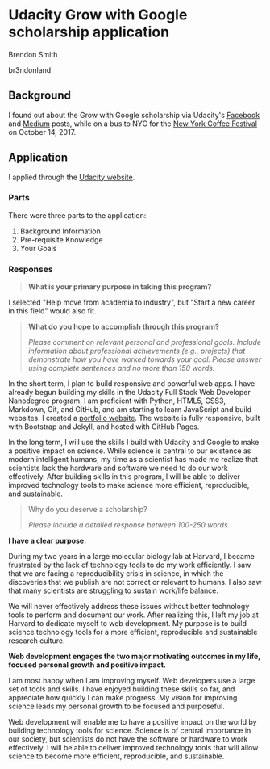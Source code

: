 # Udacity Grow with Google scholarship application

Brendon Smith

br3ndonland

## Background

I found out about the Grow with Google scholarship via Udacity's [Facebook](https://www.facebook.com/Udacity/posts/1250067568431912) and [Medium](https://medium.com/udacity/grow-with-google-50-000-new-scholarships-available-now-1aa0513430b6) posts, while on a bus to NYC for the [New York Coffee Festival](https://www.newyorkcoffeefestival.com/) on October 14, 2017.

## Application

I applied through the [Udacity website](https://admissions.udacity.com/apply/grow-with-google-scholarships).

### Parts

There were three parts to the application:

1. Background Information
2. Pre-requisite Knowledge
3. Your Goals

### Responses

> **What is your primary purpose in taking this program?**

I selected "Help move from academia to industry", but "Start a new career in this field" would also fit.

> **What do you hope to accomplish through this program?**
>
> *Please comment on relevant personal and professional goals. Include information about professional achievements (e.g., projects) that demonstrate how you have worked towards your goal. Please answer using complete sentences and no more than 150 words.*

In the short term, I plan to build responsive and powerful web apps. I have already begun building my skills in the Udacity Full Stack Web Developer Nanodegree program. I am proficient with Python, HTML5, CSS3, Markdown, Git, and GitHub, and am starting to learn JavaScript and build websites. I created a [portfolio website](https://br3ndonland.github.io/udacity/). The website is fully responsive, built with Bootstrap and Jekyll, and hosted with GitHub Pages.

In the long term, I will use the skills I build with Udacity and Google to make a positive impact on science. While science is central to our existence as modern intelligent humans, my time as a scientist has made me realize that scientists lack the hardware and software we need to do our work effectively. After building skills in this program, I will be able to deliver improved technology tools to make science more efficient, reproducible, and sustainable.

> Why do you deserve a scholarship?
>
> *Please include a detailed response between 100-250 words.*

**I have a clear purpose.**

During my two years in a large molecular biology lab at Harvard, I became frustrated by the lack of technology tools to do my work efficiently. I saw that we are facing a reproducibility crisis in science, in which the discoveries that we publish are not correct or relevant to humans. I also saw that many scientists are struggling to sustain work/life balance.

We will never effectively address these issues without better technology tools to perform and document our work. After realizing this, I left my job at Harvard to dedicate myself to web development. My purpose is to build science technology tools for a more efficient, reproducible and sustainable research culture.

**Web development engages the two major motivating outcomes in my life, focused personal growth and positive impact.**

I am most happy when I am improving myself. Web developers use a large set of tools and skills. I have enjoyed building these skills so far, and appreciate how quickly I can make progress. My vision for improving science leads my personal growth to be focused and purposeful.

Web development will enable me to have a positive impact on the world by building technology tools for science. Science is of central importance in our society, but scientists do not have the software or hardware to work effectively. I will be able to deliver improved technology tools that will allow science to become more efficient, reproducible, and sustainable.